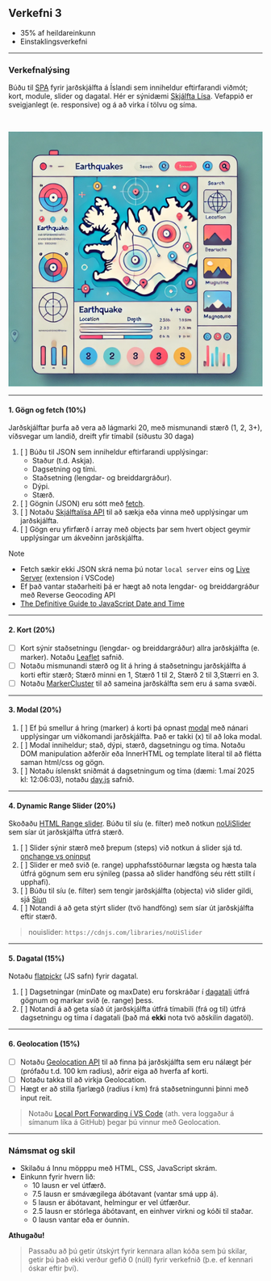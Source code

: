 ## Verkefni 3 

- 35% af heildareinkunn
- Einstaklingsverkefni

---

### Verkefnalýsing

Búðu til [SPA](https://developer.mozilla.org/en-US/docs/Glossary/SPA) fyrir jarðskjálfta á Íslandi sem inniheldur eftirfarandi viðmót; kort, module, slider og dagatal. Hér er sýnidæmi [Skjálfta Lísa](https://skjalftalisa.vedur.is/index.html#/page/map). Vefappið er sveigjanlegt (e. responsive) og á að virka í tölvu og síma.

<br>

![Wireframe](https://github.com/GunnarThorunnarson/FORR3JS05DU/blob/master/Verkefni/v3_mynd.webp)

---

#### 1. Gögn og fetch (10%)

Jarðskjálftar þurfa að vera að lágmarki 20, með mismunandi stærð (1, 2, 3+), víðsvegar um landið, dreift yfir tímabil (síðustu 30 daga) 

1. [ ] Búðu til JSON sem inniheldur eftirfarandi upplýsingar:
    - Staður (t.d. Askja).
    - Dagsetning og tími.
    - Staðsetning (lengdar- og breiddargráður).
    - Dýpi.
    - Stærð.
1. [ ] Gögnin (JSON) eru sótt með [fetch](https://github.com/GunnarThorunnarson/FORR3JS05DU/wiki/Asynchronous).
1. [ ] Notaðu [Skjálftalísa API](https://api.vedur.is/?urls.primaryName=Skj%C3%A1lftal%C3%ADsa)  til að sækja eða vinna með upplýsingar um jarðskjálfta.
1. [ ] Gögn eru yfirfærð í array með objects þar sem hvert object geymir upplýsingar um ákveðinn jarðskjálfta.


> [!NOTE]
> - Fetch sækir ekki JSON skrá nema þú notar `local server` eins og [Live Server](https://marketplace.visualstudio.com/items?itemName=ritwickdey.LiveServer) (extension í VSCode) <br>
> - Ef það vantar staðarheiti þá er hægt að nota lengdar- og breiddargráður með Reverse Geocoding API <br>
> - [The Definitive Guide to JavaScript Date and Time](https://bugfender.com/blog/javascript-date-and-time/)

<!--
Jarðskálftar data:
- [Allt Ísland - jarðskjálftar siðustur 48klst. (tafla)](https://www.vedur.is/skjalftar-og-eldgos/jardskjalftar#view=table)
- [ArcGIS: skjalftar isn93 - Longterm (Table)](https://www.arcgis.com/home/webmap/viewer.html?url=https%3A%2F%2Fluk.vedur.is%2Farcgis%2Frest%2Fservices%2Fskjalftar%2Fskjalftar_isn93%2FFeatureServer&source=sd)
Reverse geocoding:
- https://www.geoapify.com/tutorial/reverse-geocoding-javascript-tutorial/
- leaflet: https://jsfiddle.net/edbuk7tq/1/
-->

---

#### 2. Kort (20%)
- [ ] Kort sýnir staðsetningu (lengdar- og breiddargráður) allra jarðskjálfta (e. marker). Notaðu [Leaflet](https://leafletjs.com/examples/quick-start/) safnið.
- [ ] Notaðu mismunandi stærð og lit á hring á staðsetningu jarðskjálfta á korti eftir stærð; Stærð minni en 1, Stærð 1 til 2, Stærð 2 til 3,Stærri en 3.
- [ ] Notaðu [MarkerCluster](https://github.com/leaflet/Leaflet.markercluster) til að sameina jarðskálfta sem eru á sama svæði. 

---

#### 3. Modal (20%) 
1. [ ] Ef þú smellur á hring (marker) á korti þá opnast [modal](https://www.freecodecamp.org/news/how-to-build-a-modal-with-javascript/) með nánari upplýsingar um viðkomandi jarðskjálfta. Það er takki (x) til að loka modal.
2. [ ] Modal inniheldur; stað, dýpi, stærð, dagsetningu og tíma. Notaðu DOM manipulation aðferðir eða InnerHTML og template literal til að flétta saman html/css og gögn. 
1. [ ] Notaðu íslenskt sniðmát á dagsetningum og tíma (dæmi: 1.maí 2025 kl: 12:06:03), notaðu [day.js](https://day.js.org/) safnið.

---

#### 4. Dynamic Range Slider (20%)

Skoðaðu [HTML Range slider](https://developer.mozilla.org/en-US/docs/Web/HTML/Element/input/range). Búðu til síu (e. filter) með notkun [noUiSlider](https://refreshless.com/nouislider/) sem síar út jarðskjálfta útfrá stærð. 

1. [ ] Slider sýnir stærð með þrepum (steps) við notkun á slider sjá td. [onchange vs oninput](https://www.impressivewebs.com/onchange-vs-oninput-for-range-sliders/)
1. [ ] Slider er með svið (e. range) upphafsstöðurnar lægsta og hæsta tala útfrá gögnum sem eru sýnileg (passa að slider handföng séu rétt stillt í upphafi).
1. [ ] Búðu til síu (e. filter) sem tengir jarðskjálfta (objecta) við slider gildi, sjá [Síun](https://github.com/GunnarThorunnarson/FORR3JS05DU/wiki/S%C3%ADun) 
1. [ ] Notandi á að geta stýrt slider (tvö handföng) sem síar út jarðskjálfta eftir stærð.

> nouislider: `https://cdnjs.com/libraries/noUiSlider`

---

#### 5. Dagatal (15%)

Notaðu [flatpickr](https://flatpickr.js.org/) (JS safn) fyrir dagatal.

1. [ ] Dagsetningar (minDate og maxDate) eru forskráðar í [dagatali](https://developer.mozilla.org/en-US/docs/Web/HTML/Element/input/date) útfrá gögnum og markar svið (e. range) þess.
1. [ ] Notandi á að geta síað út jarðskjálfta útfrá tímabili (frá og til) útfrá dagsetningu og tíma í dagatali (það má **ekki** nota tvö aðskilin dagatöl). 

<!-- > - dagatal: bæta við takka sem hreinsar uppá reload á filter. -->

---

#### 6. Geolocation (15%)
- [ ] Notaðu [Geolocation API](https://developer.mozilla.org/en-US/docs/Web/API/Geolocation_API) til að finna þá jarðskjálfta sem eru nálægt þér (prófaðu t.d. 100 km radíus), aðrir eiga að hverfa af korti.
- [ ] Notaðu takka til að virkja Geolocation. 
- [ ] Hægt er að stilla fjarlægð (radíus í km) frá staðsetningunni þinni með input reit.

> Notaðu [Local Port Forwarding í VS Code](https://code.visualstudio.com/docs/editor/port-forwarding) (ath. vera loggaður á símanum líka á GitHub) þegar þú vinnur með Geolocation.

---

### Námsmat og skil

- Skilaðu á Innu möpppu með HTML, CSS, JavaScript skrám.
- Einkunn fyrir hvern lið: 
    - 10 lausn er vel útfærð.
    - 7.5 lausn er smávægilega ábótavant (vantar smá upp á).
    - 5 lausn er ábótavant, helmingur er vel útfærður.
    - 2.5 lausn er stórlega ábótavant, en einhver virkni og kóði til staðar.
    - 0 lausn vantar eða er óunnin.


**Athugaðu!**
> Passaðu að þú getir útskýrt fyrir kennara allan kóða sem þú skilar, getir þú það ekki verður gefið 0 (núll) fyrir verkefnið (þ.e. ef kennari óskar eftir því). 


<!--
#### 5. Leit (15%) **make no sense hhér**  skoða ýpi?.
Notandi á að geta fundið jarðskjálfta með notkun leitarreits útfrá Stað (t.d. Bárðabunga, Borgarnes osfrv.) sjá [sýnidæmi](http://javascriptbook.com/code/c12/filter-search.html). Aðrir jarðskjálftar eiga að hverfa af skjá.

1. [ ] Leitað er eftir Stað (ekki case sensitive).
1. [ ] Leit hefst um leið og notandi slær inn bókstaf.

> **Valkvæmt:** Tengdu allar síur þannig að þær virka saman.
- Modal: [ ] Ef þú smellur á hátíð (e. card) þá opnast [modal](https://www.freecodecamp.org/news/how-to-build-a-modal-with-javascript/) með nánari upplýsingar um hátíð og takka (x) til að loka modal.
- Notaðu [JavaScript Modules](https://www.freecodecamp.org/news/difference-between-default-and-named-exports-in-javascript/) fyrir kóðaskipulag.

-->
